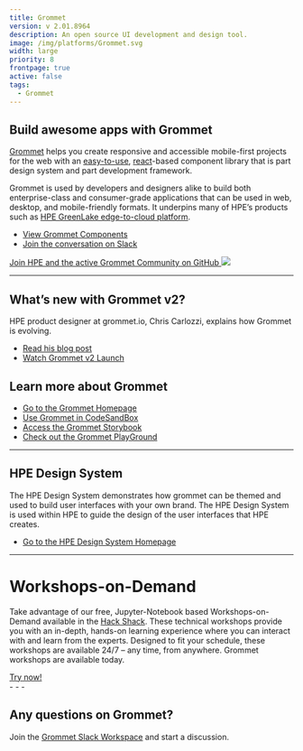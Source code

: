 ```yaml
---
title: Grommet
version: v 2.01.8964
description: An open source UI development and design tool.
image: /img/platforms/Grommet.svg
width: large
priority: 8
frontpage: true
active: false
tags:
  - Grommet
---
```

## Build awesome apps with Grommet

[Grommet](https://v2.grommet.io/) helps you create responsive and accessible mobile-first projects for the web with an [easy-to-use](https://v2.grommet.io/components), [react](https://reactjs.org/)-based component library that is part design system and part development framework.

Grommet is used by developers and designers alike to build both enterprise-class and consumer-grade applications that can be used in web, desktop, and mobile-friendly formats. It underpins many of HPE’s products such as [HPE GreenLake edge-to-cloud platform](https://developer.hpe.com/greenlake/hpe-greenlake-platform/home/).

* [View Grommet Components](https://v2.grommet.io/components)
* [Join the conversation on Slack](https://grommet.slack.com/)

[Join HPE and the active Grommet Community on GitHub ![](Github)](https://github.com/grommet/grommet) 

- - -

## What’s new with Grommet v2?

HPE product designer at grommet.io, Chris Carlozzi, explains how Grommet is evolving.

* [Read his blog post](https://medium.com/grommet-io/whats-new-with-grommet-2-2f1883a91acb)
* [Watch Grommet v2 Launch](https://www.youtube.com/watch?v=WOy7qdNN1Fg&t=5108s)

## Learn more about Grommet

* [Go to the Grommet Homepage](https://v2.grommet.io/)
* [Use Grommet in CodeSandBox](https://codesandbox.io/s/github/grommet/grommet-sandbox?initialpath=box&module=%2Fsrc%2FBox.js)
* [Access the Grommet Storybook](https://storybook.grommet.io/?path=/story/components--all)
* [Check out the Grommet PlayGround](https://v2.grommet.io/play)

- - -

## HPE Design System

The HPE Design System demonstrates how grommet can be themed and used to build user interfaces with your own brand. The HPE Design System is used within HPE to guide the design of the user interfaces that HPE creates.

* [Go to the HPE Design System Homepage](https://design-system.hpe.design/)

- - -

# Workshops-on-Demand

Take advantage of our free, Jupyter-Notebook based Workshops-on-Demand available in the [Hack Shack](/hackshack). These technical workshops provide you with an in-depth, hands-on learning experience where you can interact with and learn from the experts. Designed to fit your schedule, these workshops are available 24/7 – any time, from anywhere. Grommet workshops are available today.

<link rel="stylesheet" href="https://www.w3schools.com/w3css/4/w3.css">
<div class="w3-container w3-center w3-margin-bottom">
  <a href="/hackshack/workshops"><button type="button" class="button">Try now!</button></a>
</div>
- - -

## Any questions on Grommet?

Join the [Grommet Slack Workspace](https://grommet.slack.com/) and start a discussion.

